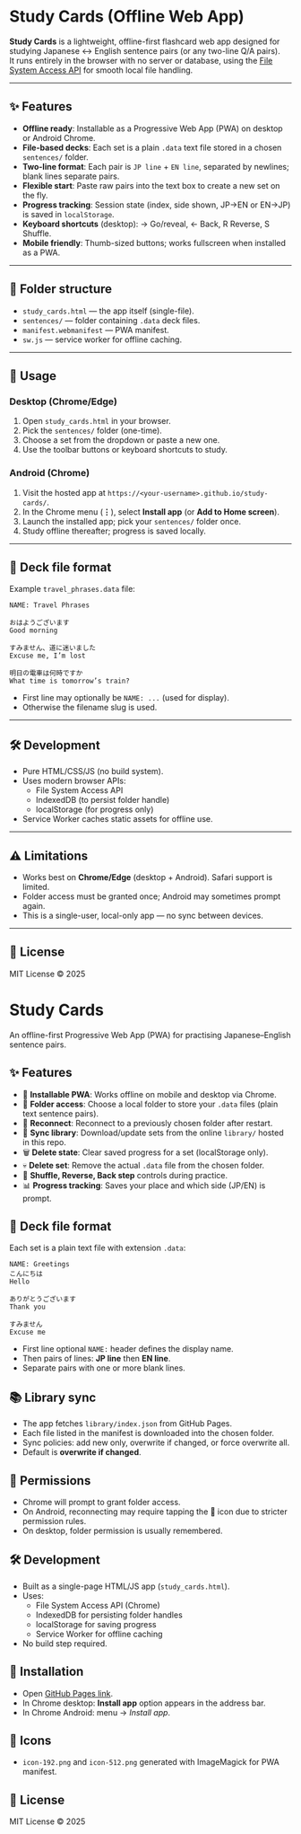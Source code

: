 # Study Cards (Offline Web App)

**Study Cards** is a lightweight, offline-first flashcard web app designed for studying Japanese ↔ English sentence pairs (or any two-line Q/A pairs).  
It runs entirely in the browser with no server or database, using the [File System Access API](https://developer.mozilla.org/en-US/docs/Web/API/File_System_Access_API) for smooth local file handling.

---

## ✨ Features
- **Offline ready**: Installable as a Progressive Web App (PWA) on desktop or Android Chrome.
- **File-based decks**: Each set is a plain `.data` text file stored in a chosen `sentences/` folder.
- **Two-line format**: Each pair is `JP line` + `EN line`, separated by newlines; blank lines separate pairs.
- **Flexible start**: Paste raw pairs into the text box to create a new set on the fly.
- **Progress tracking**: Session state (index, side shown, JP→EN or EN→JP) is saved in `localStorage`.
- **Keyboard shortcuts** (desktop): → Go/reveal, ← Back, R Reverse, S Shuffle.
- **Mobile friendly**: Thumb-sized buttons; works fullscreen when installed as a PWA.

---

## 📂 Folder structure
- `study_cards.html` — the app itself (single-file).
- `sentences/` — folder containing `.data` deck files.
- `manifest.webmanifest` — PWA manifest.
- `sw.js` — service worker for offline caching.

---

## 🚀 Usage

### Desktop (Chrome/Edge)
1. Open `study_cards.html` in your browser.
2. Pick the `sentences/` folder (one-time).
3. Choose a set from the dropdown or paste a new one.
4. Use the toolbar buttons or keyboard shortcuts to study.

### Android (Chrome)
1. Visit the hosted app at `https://<your-username>.github.io/study-cards/`.
2. In the Chrome menu (**⋮**), select **Install app** (or **Add to Home screen**).
3. Launch the installed app; pick your `sentences/` folder once.
4. Study offline thereafter; progress is saved locally.

---

## 📝 Deck file format
Example `travel_phrases.data` file:

```text
NAME: Travel Phrases

おはようございます
Good morning

すみません、道に迷いました
Excuse me, I’m lost

明日の電車は何時ですか
What time is tomorrow’s train?
```

- First line may optionally be `NAME: ...` (used for display).
- Otherwise the filename slug is used.

---

## 🛠 Development
- Pure HTML/CSS/JS (no build system).
- Uses modern browser APIs:
  - File System Access API
  - IndexedDB (to persist folder handle)
  - localStorage (for progress only)
- Service Worker caches static assets for offline use.

---

## ⚠️ Limitations
- Works best on **Chrome/Edge** (desktop + Android). Safari support is limited.
- Folder access must be granted once; Android may sometimes prompt again.
- This is a single-user, local-only app — no sync between devices.

---

## 📄 License
MIT License © 2025
# Study Cards

An offline-first Progressive Web App (PWA) for practising Japanese–English sentence pairs.

## ✨ Features
- 📱 **Installable PWA**: Works offline on mobile and desktop via Chrome.
- 📂 **Folder access**: Choose a local folder to store your `.data` files (plain text sentence pairs).
- 🔌 **Reconnect**: Reconnect to a previously chosen folder after restart.
- 🔄 **Sync library**: Download/update sets from the online `library/` hosted in this repo.
- 🗑 **Delete state**: Clear saved progress for a set (localStorage only).
- 💀 **Delete set**: Remove the actual `.data` file from the chosen folder.
- 🔀 **Shuffle, Reverse, Back step** controls during practice.
- 📊 **Progress tracking**: Saves your place and which side (JP/EN) is prompt.

## 📝 Deck file format
Each set is a plain text file with extension `.data`:

```text
NAME: Greetings
こんにちは
Hello

ありがとうございます
Thank you

すみません
Excuse me
```

- First line optional `NAME:` header defines the display name.
- Then pairs of lines: **JP line** then **EN line**.
- Separate pairs with one or more blank lines.

## 📚 Library sync
- The app fetches `library/index.json` from GitHub Pages.
- Each file listed in the manifest is downloaded into the chosen folder.
- Sync policies: add new only, overwrite if changed, or force overwrite all.
- Default is **overwrite if changed**.

## 🔐 Permissions
- Chrome will prompt to grant folder access.
- On Android, reconnecting may require tapping the 🔌 icon due to stricter permission rules.
- On desktop, folder permission is usually remembered.

## 🛠 Development
- Built as a single-page HTML/JS app (`study_cards.html`).
- Uses:
  - File System Access API (Chrome)
  - IndexedDB for persisting folder handles
  - localStorage for saving progress
  - Service Worker for offline caching
- No build step required.

## 🚀 Installation
- Open [GitHub Pages link](https://darrell-plant.github.io/study-cards/).
- In Chrome desktop: **Install app** option appears in the address bar.
- In Chrome Android: menu → *Install app*.

## 🎨 Icons
- `icon-192.png` and `icon-512.png` generated with ImageMagick for PWA manifest.

## 📄 License
MIT License © 2025